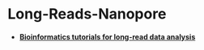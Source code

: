 # Long-Reads-Nanopore


- #### [Bioinformatics tutorials for long-read data analysis](https://timkahlke.github.io/LongRead_tutorials/)
